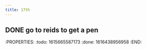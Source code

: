 ```yaml
---
title: 17th
---
```


## DONE go to reids to get a pen
:PROPERTIES:
:todo: 1615665587173
:done: 1616438956958
:END:
